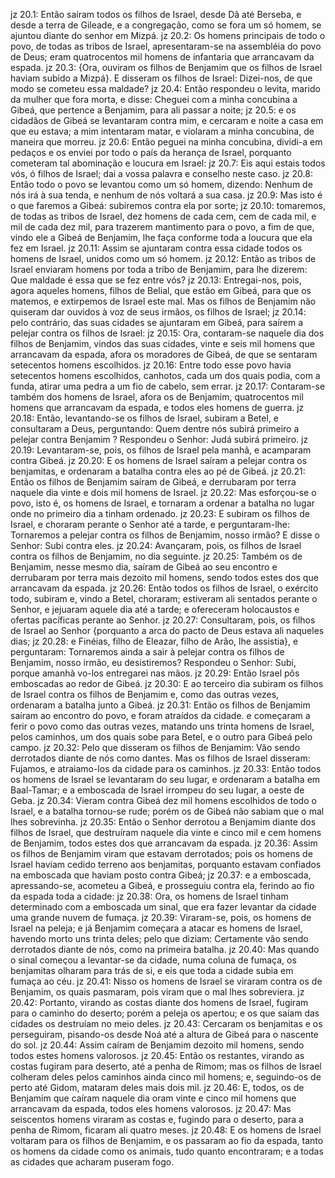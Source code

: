 jz 20.1: Então saíram todos os filhos de Israel, desde Dã até Berseba, e desde a terra de Gileade, e a congregação, como se fora um só homem, se ajuntou diante do senhor em Mizpá.
jz 20.2: Os homens principais de todo o povo, de todas as tribos de Israel, apresentaram-se na assembléia do povo de Deus; eram quatrocentos mil homens de infantaria que arrancavam da espada.
jz 20.3: {Ora, ouviram os filhos de Benjamim que os filhos de Israel haviam subido a Mizpá}. E disseram os filhos de Israel: Dizei-nos, de que modo se cometeu essa maldade?
jz 20.4: Então respondeu o levita, marido da mulher que fora morta, e disse: Cheguei com a minha concubina a Gibeá, que pertence a Benjamim, para ali passar a noite;
jz 20.5: e os cidadãos de Gibeá se levantaram contra mim, e cercaram e noite a casa em que eu estava; a mim intentaram matar, e violaram a minha concubina, de maneira que morreu.
jz 20.6: Então peguei na minha concubina, dividi-a em pedaços e os enviei por todo o país da herança de Israel, porquanto cometeram tal abominação e loucura em Israel:
jz 20.7: Eis aqui estais todos vós, ó filhos de Israel; dai a vossa palavra e conselho neste caso.
jz 20.8: Então todo o povo se levantou como um só homem, dizendo: Nenhum de nós irá à sua tenda, e nenhum de nós voltará a sua casa.
jz 20.9: Mas isto é o que faremos a Gibeá: subiremos contra ela por sorte;
jz 20.10: tomaremos, de todas as tribos de Israel, dez homens de cada cem, cem de cada mil, e mil de cada dez mil, para trazerem mantimento para o povo, a fim de que, vindo ele a Gibeá de Benjamim, lhe faça conforme toda a loucura que ela fez em Israel.
jz 20.11: Assim se ajuntaram contra essa cidade todos os homens de Israel, unidos como um só homem.
jz 20.12: Então as tribos de Israel enviaram homens por toda a tribo de Benjamim, para lhe dizerem: Que maldade é essa que se fez entre vós?
jz 20.13: Entregai-nos, pois, agora aqueles homens, filhos de Belial, que estão em Gibeá, para que os matemos, e extirpemos de Israel este mal. Mas os filhos de Benjamim não quiseram dar ouvidos à voz de seus irmãos, os filhos de Israel;
jz 20.14: pelo contrário, das suas cidades se ajuntaram em Gibeá, para saírem a pelejar contra os filhos de Israel:
jz 20.15: Ora, contaram-se naquele dia dos filhos de Benjamim, vindos das suas cidades, vinte e seis mil homens que arrancavam da espada, afora os moradores de Gibeá, de que se sentaram setecentos homens escolhidos.
jz 20.16: Entre todo esse povo havia setecentos homens escolhidos, canhotos, cada um dos quais podia, com a funda, atirar uma pedra a um fio de cabelo, sem errar.
jz 20.17: Contaram-se também dos homens de Israel, afora os de Benjamim, quatrocentos mil homens que arrancavam da espada, e todos eles homens de guerra.
jz 20.18: Então, levantando-se os filhos de Israel, subiram a Betel, e consultaram a Deus, perguntando: Quem dentre nós subirá primeiro a pelejar contra Benjamim ? Respondeu o Senhor: Judá subirá primeiro.
jz 20.19: Levantaram-se, pois, os filhos de Israel pela manhã, e acamparam contra Gibeá.
jz 20.20: E os homens de Israel saíram a pelejar contra os benjamitas, e ordenaram a batalha contra eles ao pé de Gibeá.
jz 20.21: Então os filhos de Benjamim saíram de Gibeá, e derrubaram por terra naquele dia vinte e dois mil homens de Israel.
jz 20.22: Mas esforçou-se o povo, isto é, os homens de Israel, e tornaram a ordenar a batalha no lugar onde no primeiro dia a tinham ordenado.
jz 20.23: E subiram os filhos de Israel, e choraram perante o Senhor até a tarde, e perguntaram-lhe: Tornaremos a pelejar contra os filhos de Benjamim, nosso irmão? E disse o Senhor: Subi contra eles.
jz 20.24: Avançaram, pois, os filhos de Israel contra os filhos de Benjamim, no dia seguinte.
jz 20.25: Também os de Benjamim, nesse mesmo dia, saíram de Gibeá ao seu encontro e derrubaram por terra mais dezoito mil homens, sendo todos estes dos que arrancavam da espada.
jz 20.26: Então todos os filhos de Israel, o exército todo, subiram e, vindo a Betel, choraram; estiveram ali sentados perante o Senhor, e jejuaram aquele dia até a tarde; e ofereceram holocaustos e ofertas pacíficas perante ao Senhor.
jz 20.27: Consultaram, pois, os filhos de Israel ao Senhor {porquanto a arca do pacto de Deus estava ali naqueles dias;
jz 20.28: e Finéias, filho de Eleazar, filho de Arão, lhe assistia}, e perguntaram: Tornaremos ainda a sair à pelejar contra os filhos de Benjamim, nosso irmão, eu desistiremos? Respondeu o Senhor: Subi, porque amanhã vo-los entregarei nas mãos.
jz 20.29: Então Israel pôs emboscadas ao redor de Gibeá.
jz 20.30: E ao terceiro dia subiram os filhos de Israel contra os filhos de Benjamim e, como das outras vezes, ordenaram a batalha junto a Gibeá.
jz 20.31: Então os filhos de Benjamim saíram ao encontro do povo, e foram atraídos da cidade. e começaram a ferir o povo como das outras vezes, matando uns trinta homens de Israel, pelos caminhos, um dos quais sobe para Betel, e o outro para Gibeá pelo campo.
jz 20.32: Pelo que disseram os filhos de Benjamim: Vão sendo derrotados diante de nós como dantes. Mas os filhos de Israel disseram: Fujamos, e atraiamo-los da cidade para os caminhos.
jz 20.33: Então todos os homens de Israel se levantaram do seu lugar, e ordenaram a batalha em Baal-Tamar; e a emboscada de Israel irrompeu do seu lugar, a oeste de Geba.
jz 20.34: Vieram contra Gibeá dez mil homens escolhidos de todo o Israel, e a batalha tornou-se rude; porém os de Gibeá não sabiam que o mal lhes sobrevinha.
jz 20.35: Então o Senhor derrotou a Benjamim diante dos filhos de Israel, que destruíram naquele dia vinte e cinco mil e cem homens de Benjamim, todos estes dos que arrancavam da espada.
jz 20.36: Assim os filhos de Benjamim viram que estavam derrotados; pois os homens de Israel haviam cedido terreno aos benjamitas, porquanto estavam confiados na emboscada que haviam posto contra Gibeá;
jz 20.37: e a emboscada, apressando-se, acometeu a Gibeá, e prosseguiu contra ela, ferindo ao fio da espada toda a cidade:
jz 20.38: Ora, os homens de Israel tinham determinado com a emboscada um sinal, que era fazer levantar da cidade uma grande nuvem de fumaça.
jz 20.39: Viraram-se, pois, os homens de Israel na peleja; e já Benjamim começara a atacar es homens de Israel, havendo morto uns trinta deles; pelo que diziam: Certamente vão sendo derrotados diante de nós, como na primeira batalha.
jz 20.40: Mas quando o sinal começou a levantar-se da cidade, numa coluna de fumaça, os benjamitas olharam para trás de si, e eis que toda a cidade subia em fumaça ao céu.
jz 20.41: Nisso os homens de Israel se viraram contra os de Benjamim, os quais pasmaram, pois viram que o mal lhes sobreviera.
jz 20.42: Portanto, virando as costas diante dos homens de Israel, fugiram para o caminho do deserto; porém a peleja os apertou; e os que saíam das cidades os destruíam no meio deles.
jz 20.43: Cercaram os benjamitas e os perseguiram, pisando-os desde Noá até a altura de Gibeá para o nascente do sol.
jz 20.44: Assim caíram de Benjamim dezoito mil homens, sendo todos estes homens valorosos.
jz 20.45: Então os restantes, virando as costas fugiram para deserto, até a penha de Rimom; mas os filhos de Israel colheram deles pelos caminhos ainda cinco mil homens; e, seguindo-os de perto até Gidom, mataram deles mais dois mil.
jz 20.46: E, todos, os de Benjamim que caíram naquele dia oram vinte e cinco mil homens que arrancavam da espada, todos eles homens valorosos.
jz 20.47: Mas seiscentos homens viraram as costas e, fugindo para o deserto, para a penha de Rimom, ficaram ali quatro meses.
jz 20.48: E os homens de Israel voltaram para os filhos de Benjamim, e os passaram ao fio da espada, tanto os homens da cidade como os animais, tudo quanto encontraram; e a todas as cidades que acharam puseram fogo.
